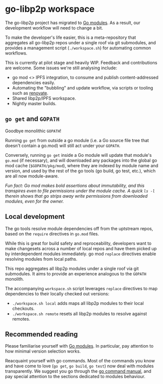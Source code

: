 # go-libp2p workspace

The go-libp2p project has migrated to [Go
modules](https://github.com/golang/go/wiki/Modules). As a result, our
development workflow will need to change a bit.

To make the developer's life easier, this is a meta-repository that aggregates
all go-libp2p repos under a single roof via git submodules, and provides a
management script (`./workspace.sh`) for automating common workflows.

This is currently at pilot stage and heavily WIP. Feedback and contributions 
are welcome. Some issues we're still analysing include:

* go mod <> IPFS integration, to consume and publish content-addressed
  dependencies easily.
* Automating the "bubbling" and update workflow, via scripts or tooling such
  as [renovate](https://renovatebot.com).
* Shared libp2p/IPFS workspace.
* Nightly master builds.

## `go get` and `GOPATH`

Goodbye monolithic `GOPATH`!

Running `go get` from outside a go module (i.e. a Go source file tree that
doesn't contain a go.mod) will still act under your `GOPATH`.

Conversely, running `go get` inside a Go module will update that module's
`go.mod` (if necessary), and will downloaded any packages into the global go
mod cache (`$GOPATH/pkg/mod`), where they are indexed by module name and
version, and used by the rest of the go tools (go build, go test, etc.), which
are all now module-aware.

_Fun fact: Go mod makes bold assertions about immutability, and this transpires
even to file permissions under the module cache. A quick `ls -l` therein shows
that go strips away write permissions from downloaded modules, even for the
owner._

## Local development

The go tools resolve module dependencies off from the uptstream repos, based on
the `require` directives in `go.mod` files.

While this is great for build safety and reproceability, developers want to
make changesets across a number of local repos and have them picked up by
interdependent modules immediately. go mod `replace` directives enable
resolving modules from local paths.

This repo aggregates all libp2p modules under a single roof via git submodules.
It aims to provide an experience analogous to the `GOPATH` monolith.

The accompanying `workspace.sh` script leverages `replace` directives to map
dependencies to their locally checked out versions:

* `./workspace.sh local` adds maps all libp2p modules to their local checkouts.
* `./workspace.sh remote` resets all libp2p modules to resolve against remotes.

## Recommended reading

Please familiarise yourself with [Go
modules](https://github.com/golang/go/wiki/Modules). In particular, pay
attention to how minimal version selection works.

Reacquaint yourself with go commands. Most of the commands you know and have
come to love (`go get`, `go build`, `go test`) now deal with modules
transparently. We suggest you go through the [go command
manual](https://golang.org/cmd/go/), and pay special attention to the sections
dedicated to modules behaviour.
